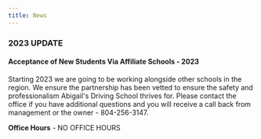 ```yaml
---
title: News
---
```

### 2023 UPDATE

#### Acceptance of New Students Via Affiliate Schools - 2023

Starting 2023 we are going to be working alongside other schools in the region. We ensure the partnership has been vetted to ensure the safety and professionalism Abigail's Driving School thrives for. Please contact the office if you have additional questions and you will receive a call back from management or the owner - 804-256-3147.

**Office Hours** - NO OFFICE HOURS